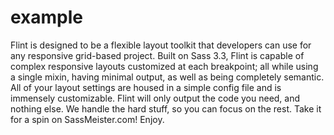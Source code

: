 example
=======

Flint is designed to be a flexible layout toolkit that developers can use for any responsive grid-based project. Built on Sass 3.3, Flint is capable of complex responsive layouts customized at each breakpoint; all while using a single mixin, having minimal output, as well as being completely semantic. All of your layout settings are housed in a simple config file and is immensely customizable. Flint will only output the code you need, and nothing else. We handle the hard stuff, so you can focus on the rest.  Take it for a spin on SassMeister.com!  Enjoy.
